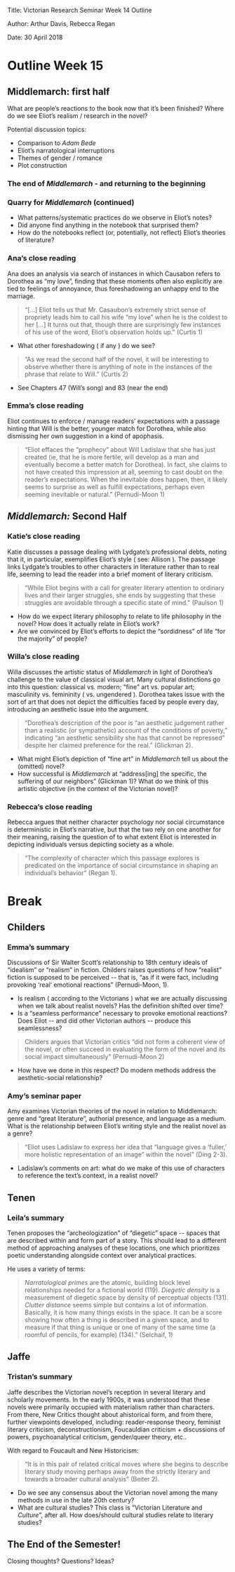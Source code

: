 Title: Victorian Research Seminar Week 14 Outline

Author: Arthur Davis, Rebecca Regan

Date: 30 April 2018

# Outline Week 15

##  Middlemarch: first half

What are people’s reactions to the book now that it’s been finished? Where do we see Eliot’s realism / research in the novel?

Potential discussion topics:

+ Comparison to *Adam Bede*
+ Eliot’s narratological interruptions
+ Themes of gender / romance
+ Plot construction

### The end of *Middlemarch* - and returning to the beginning

### Quarry for *Middlemarch* (continued)

+ What patterns/systematic practices do we observe in Eliot’s notes?
+ Did anyone find anything in the notebook that surprised them?
+ How do the notebooks reflect (or, potentially, not reflect) Eliot’s theories of literature?

### Ana’s close reading

Ana does an analysis via search of instances in which Causabon refers to Dorothea as “my love”, finding that these moments often also explicitly are tied to feelings of annoyance, thus foreshadowing an unhappy end to the marriage.

> “[...] Eliot tells us that Mr. Casaubon’s extremely strict sense of propriety leads him to call his wife “my love” when he is the coldest to her [...] It turns out that, though there are surprisingly few instances of his use of the word, Eliot’s observation holds up.” (Curtis 1)

+ What other foreshadowing ( if any ) do we see?

> “As we read the second half of the novel, it will be interesting to observe whether there is anything of note in the instances of the phrase that relate to Will.” (Curtis 2)

+ See Chapters 47 (Will’s song) and 83 (near the end)

### Emma’s close reading

Eliot continues to enforce / manage readers’ expectations with a passage hinting that Will is the better, younger match for Dorothea, while also dismissing her own suggestion in a kind of apophasis.

> “Eliot effaces the “prophecy” about Will Ladislaw that she has just created (ie, that he is more fertile, will develop as a man and eventually become a better match for Dorothea). In fact, she claims to not have created this impression at all, seeming to cast doubt on the reader’s expectations. When the inevitable does happen, then, it likely seems to surprise as well as fulfill expectations, perhaps even seeming inevitable or natural.” (Pernudi-Moon 1)

## *Middlemarch:* Second Half

### Katie’s close reading

Katie discusses a passage dealing with Lydgate’s professional debts, noting that it, in particular, exemplifies Eliot’s style ( see: Allison ). The passage links Lydgate’s troubles to other characters in literature rather than to real life, seeming to lead the reader into a brief moment of literary criticism.

> “While Eliot begins with a call for greater literary attention to ordinary lives and their larger struggles, she ends by suggesting that these struggles are avoidable through a specific state of mind.” (Paulson 1)

+ How do we expect literary philosophy to relate to life philosophy in the novel? How does it actually relate in Eliot’s work?
+ Are we convinced by Eliot’s efforts to depict the “sordidness” of life “for the majority” of people?

### Willa’s close reading

Willa discusses the artistic status of *Middlemarch* in light of Dorothea’s challenge to the value of classical visual art. Many cultural distinctions go into this question: classical vs. modern; “fine” art vs. popular art; masculinity vs. femininity ( vs. ungendered ). Dorothea takes issue with the sort of art that does not depict the difficulties faced by people every day, introducing an aesthetic issue into the argument.

> “Dorothea’s description of the poor is “an aesthetic judgement rather than a realistic (or sympathetic) account of the conditions of poverty,” indicating “an aesthetic sensibility she has that cannot be repressed” despite her claimed preference for the real.” (Glickman 2).

+ What might Eliot’s depiction of “fine art” in *Middlemarch* tell us about the (omitted) novel?
+ How successful is *Middlemarch* at “address[ing] the specific, the suffering of our neighbors” (Glickman 1)? What do we think of this artistic objective (in the context of the Victorian novel)?

### Rebecca’s close reading

Rebecca argues that neither character psychology nor social circumstance is deterministic in Eliot’s narrative, but that the two rely on one another for their meaning, raising the question of to what extent Eliot is interested in depicting individuals versus depicting society as a whole.

> “The complexity of character which this passage explores is predicated on the importance of social circumstance in shaping an individual’s behavior” (Regan 1).

# Break

## Childers

### Emma’s summary

Discussions of Sir Walter Scott’s relationship to 18th century ideals of “idealism” or “realism” in fiction. Childers raises questions of how “realist” fiction is supposed to be perceived -- that is, “as if it were fact, including provoking ‘real’ emotional reactions” (Pernudi-Moon, 1).

+ Is realism ( according to the Victorians ) what we are actually discussing when we talk about realist novels? Has the definition shifted over time?
+ Is a “seamless performance” necessary to provoke emotional reactions? Does Eliot -- and did other Victorian authors -- produce this seamlessness?

> Childers argues that Victorian critics “did not form a coherent view of the novel, or often succeed in evaluating the form of the novel and its social impact simultaneously” (Pernudi-Moon 2)

+ How have we done in this respect? Do modern methods address the aesthetic-social relationship?

### Amy’s seminar paper

Amy examines Victorian theories of the novel in relation to Middlemarch: genre and “great literature”, authorial presence, and language as a medium. What is the relationship between Eliot’s writing style and the realist novel as a genre?

> “Eliot uses Ladislaw to express her idea that “language gives a ‘fuller,’ more holistic representation of an image” within the novel” (Ding 2-3).

+ Ladislaw’s comments on art: what do we make of this use of characters to reference the text’s context, in a realist novel?

## Tenen

### Leila’s summary

Tenen proposes the “archeologization” of “diegetic” space -- spaces that are described within and form part of a story. This should lead to a different method of approaching analyses of these locations, one which prioritizes poetic understanding alongside context over analytical practices.

He uses a variety of terms:

>  *Narratological primes* are the atomic, building block level relationships needed for a fictional world (119). *Diegetic density* is a measurement of diegetic space by density of perceptual objects (131). *Clutter distance* seems simple but contains a lot of information. Basically, it is how many things exists in the space. It can be a score showing how often a thing is described in a given space, and to measure if that thing is unique or one of many of the same time (a roomful of pencils, for example) (134).” (Selchaif, 1)

## Jaffe

### Tristan’s summary

Jaffe describes the Victorian novel’s reception in several literary and scholarly movements. In the early 1900s, it was understood that these novels were primarily occupied with materialism rather than characters. From there, New Critics thought about ahistorical form, and from there, further viewpoints developed, including: reader-response theory, feminist literary criticism, deconstructionism, Foucauldian criticism + discussions of powers, psychoanalytical criticism, gender/queer theory, etc..

With regard to Foucault and New Historicism:
> “It is in this pair of related critical moves where she begins to describe literary study moving perhaps away from the strictly literary and towards a broader cultural analysis” (Beiter 2).

+ Do we see any consensus about the Victorian novel among the many methods in use in the late 20th century?
+ What are cultural studies? This class is “Victorian Literature and *Culture*”, after all. How does/should cultural studies relate to literary studies?

## The End of the Semester!

Closing thoughts? Questions? Ideas?

